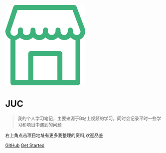 ![logo](mall.svg)

# JUC

> 我的个人学习笔记，主要来源于B站上视频的学习，同时会记录平时一些学习和项目中遇到的问题

右上角点击项目地址有更多我整理的资料,欢迎品鉴

[GitHub](https://github.com/macrozheng/mall-learning)
[Get Started](README.md)
